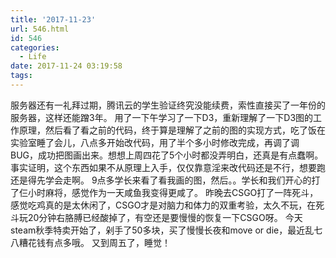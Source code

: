 ```yaml
---
title: '2017-11-23'
url: 546.html
id: 546
categories:
  - Life
date: 2017-11-24 03:19:58
tags:
---
```


服务器还有一礼拜过期，腾讯云的学生验证终究没能续费，索性直接买了一年份的服务器，这样还能蹭3年。 用了一下午学习了一下D3，重新理解了一下D3图的工作原理，然后看了看之前的代码，终于算是理解了之前的图的实现方式，吃了饭在实验室睡了会儿，八点多开始改代码，用了半个多小时修改完成，再调了调BUG，成功把图画出来。想想上周四花了5个小时都没弄明白，还真是有点蠢啊。事实证明，这个东西如果不从原理上入手，仅仅靠意淫来改代码还是不行，想要跑还是得先学会走啊。 9点多学长来看了看我画的图，然后。。学长和我们开心的打了仨小时麻将，感觉作为一天咸鱼我变得更咸了。 昨晚去CSGO打了一阵死斗，感觉吃鸡真的是太休闲了，CSGO才是对脑力和体力的双重考验，太久不玩，在死斗玩20分钟右胳膊已经酸掉了，有空还是要慢慢的恢复一下CSGO呀。 今天steam秋季特卖开始了，剁手了50多块，买了慢慢长夜和move or die，最近乱七八糟花钱有点多哦。 又到周五了，睡觉！